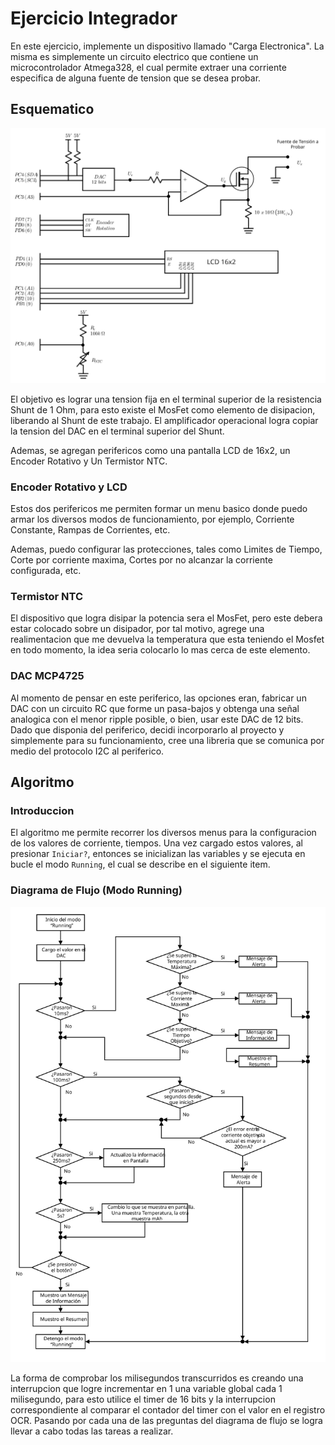 # Ejercicio Integrador
En este ejercicio, implemente un dispositivo llamado "Carga Electronica". La misma es simplemente un circuito electrico que contiene un microcontrolador Atmega328, el cual permite extraer una corriente especifica de alguna fuente de tension que se desea probar.

## Esquematico
![Esquematico](https://raw.githubusercontent.com/christian-herrera/Arq-Computadores/main/Practica%20Nro%203/docs/Esquematico.svg)

El objetivo es lograr una tension fija en el terminal superior de la resistencia Shunt de 1 Ohm, para esto existe el MosFet como elemento de disipacion, liberando al Shunt de este trabajo. El amplificador operacional logra copiar la tension del DAC en el terminal superior del Shunt.

Ademas, se agregan perifericos como una pantalla LCD de 16x2, un Encoder Rotativo y Un Termistor NTC.

### Encoder Rotativo y LCD
Estos dos perifericos me permiten formar un menu basico donde puedo armar los diversos modos de funcionamiento, por ejemplo, Corriente Constante, Rampas de Corrientes, etc.

Ademas, puedo configurar las protecciones, tales como Limites de Tiempo, Corte por corriente maxima, Cortes por no alcanzar la corriente configurada, etc.

### Termistor NTC
El dispositivo que logra disipar la potencia sera el MosFet, pero este debera estar colocado sobre un disipador, por tal motivo, agrege una realimentacion que me devuelva la temperatura que esta teniendo el Mosfet en todo momento, la idea seria colocarlo lo mas cerca de este elemento.

### DAC MCP4725
Al momento de pensar en este periferico, las opciones eran, fabricar un DAC con un circuito RC que forme un pasa-bajos y obtenga una señal analogica con el menor ripple posible, o bien, usar este DAC de 12 bits. Dado que disponia del periferico, decidi incorporarlo al proyecto y simplemente para su funcionamiento, cree una libreria que se comunica por medio del protocolo I2C al periferico.


## Algoritmo

### Introduccion
El algoritmo me permite recorrer los diversos menus para la configuracion de los valores de corriente, tiempos. Una vez cargado estos valores, al presionar `Iniciar?`, entonces se inicializan las variables y se ejecuta en bucle el modo `Running`, el cual se describe en el siguiente item.

### Diagrama de Flujo (Modo Running)
![DiagFlujo](https://raw.githubusercontent.com/christian-herrera/Arq-Computadores/main/Practica%20Nro%203/docs/DiagFlujo.svg)

La forma de comprobar los milisegundos transcurridos es creando una interrupcion que logre incrementar en 1 una variable global cada 1 milisegundo, para esto utilice el timer de 16 bits y la interrupcion correspondiente al comparar el contador del timer con el valor en el registro OCR. Pasando por cada una de las preguntas del diagrama de flujo se logra llevar a cabo todas las tareas a realizar.